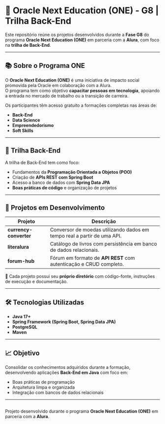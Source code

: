 # 🚀 Oracle Next Education (ONE) - G8 | Trilha Back-End

Este repositório reúne os projetos desenvolvidos durante a **Fase G8** do programa **Oracle Next Education (ONE)** em parceria com a **Alura**, com foco na **trilha de Back-End**.

---

## 📚 Sobre o Programa ONE
O **Oracle Next Education (ONE)** é uma iniciativa de impacto social promovida pela Oracle em colaboração com a Alura.  
O programa tem como objetivo **capacitar pessoas em tecnologia**, apoiando a entrada no mercado de trabalho ou a transição de carreira.

Os participantes têm acesso gratuito a formações completas nas áreas de:
- **Back-End**
- **Data Science**
- **Empreendedorismo**
- **Soft Skills**

---

## 🧩 Trilha Back-End
A trilha de Back-End tem como foco:
- Fundamentos da **Programação Orientada a Objetos (POO)**  
- Criação de **APIs REST com Spring Boot**  
- Acesso a banco de dados com **Spring Data JPA**  
- **Boas práticas de código** e organização de projetos  

---

## 💼 Projetos em Desenvolvimento

| Projeto            | Descrição                                                                 |
|--------------------|---------------------------------------------------------------------------|
| **currency-converter** | Conversor de moedas utilizando dados em tempo real a partir de uma API. |
| **literalura**         | Catálogo de livros com persistência em banco de dados relacionais.      |
| **forum-hub**          | Fórum em formato de **API REST** com autenticação e CRUD completo.     |

📌 Cada projeto possui seu **próprio diretório** com código-fonte, instruções de execução e documentação.  

---

## 🛠 Tecnologias Utilizadas
- **Java 17+**
- **Spring Framework (Spring Boot, Spring Data JPA)**
- **PostgreSQL**
- **Maven**

---

## 📈 Objetivo
Consolidar os conhecimentos adquiridos durante a formação, desenvolvendo aplicações **Back-End em Java** com foco em:
- Boas práticas de programação  
- Arquitetura limpa e organizada  
- Integração com bancos de dados relacionais  

---

##
Projeto desenvolvido durante o programa **Oracle Next Education (ONE)** em parceria com a **Alura**.  
